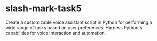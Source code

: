 # slash-mark-task5
Create a customizable voice assistant script in Python for performing a wide range of tasks based on user preferences. Harness Python's capabilities for voice interaction and automation.
